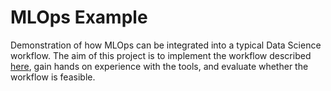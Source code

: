 # MLOps Example

Demonstration of how MLOps can be integrated into a typical Data Science workflow. The aim of this project is to implement the workflow described [here](https://github.blog/2020-06-17-using-github-actions-for-mlops-data-science/), gain hands on experience with the tools, and evaluate whether the workflow is feasible.
